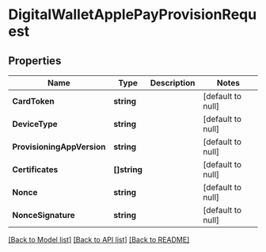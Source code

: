 # DigitalWalletApplePayProvisionRequest

## Properties
Name | Type | Description | Notes
------------ | ------------- | ------------- | -------------
**CardToken** | **string** |  | [default to null]
**DeviceType** | **string** |  | [default to null]
**ProvisioningAppVersion** | **string** |  | [default to null]
**Certificates** | **[]string** |  | [default to null]
**Nonce** | **string** |  | [default to null]
**NonceSignature** | **string** |  | [default to null]

[[Back to Model list]](../README.md#documentation-for-models) [[Back to API list]](../README.md#documentation-for-api-endpoints) [[Back to README]](../README.md)


